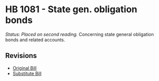 # HB 1081 - State gen. obligation bonds
*Status: Placed on second reading.*
Concerning state general obligation bonds and related accounts.

## Revisions
* [Original Bill](1/)
* [Substitute Bill](S/)